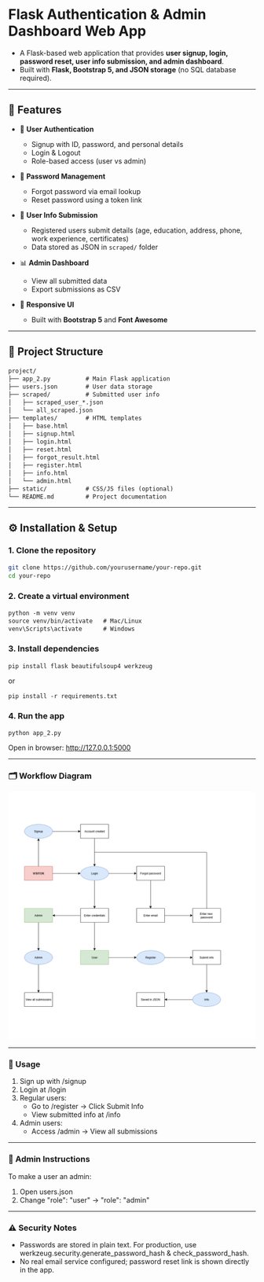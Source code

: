 # Flask Authentication & Admin Dashboard Web App

- A Flask-based web application that provides **user signup, login, password reset, user info submission, and admin dashboard**.  
- Built with **Flask, Bootstrap 5, and JSON storage** (no SQL database required).

---

## 🚀 Features

- 🔑 **User Authentication**
  - Signup with ID, password, and personal details
  - Login & Logout
  - Role-based access (user vs admin)

- 🔐 **Password Management**
  - Forgot password via email lookup
  - Reset password using a token link

- 📝 **User Info Submission**
  - Registered users submit details (age, education, address, phone, work experience, certificates)
  - Data stored as JSON in `scraped/` folder

- 📊 **Admin Dashboard**
  - View all submitted data
  - Export submissions as CSV

- 🎨 **Responsive UI**
  - Built with **Bootstrap 5** and **Font Awesome**

---

## 📂 Project Structure
```
project/
├── app_2.py          # Main Flask application
├── users.json        # User data storage
├── scraped/          # Submitted user info
│   ├── scraped_user_*.json
│   └── all_scraped.json
├── templates/        # HTML templates
│   ├── base.html
│   ├── signup.html
│   ├── login.html
│   ├── reset.html
│   ├── forgot_result.html
│   ├── register.html
│   ├── info.html
│   └── admin.html
├── static/           # CSS/JS files (optional)
└── README.md         # Project documentation
```
---

## ⚙️ Installation & Setup

### 1. Clone the repository
```bash
git clone https://github.com/yourusername/your-repo.git
cd your-repo
```
### 2. Create a virtual environment
```
python -m venv venv
source venv/bin/activate   # Mac/Linux
venv\Scripts\activate      # Windows
```
### 3. Install dependencies
```
pip install flask beautifulsoup4 werkzeug
```
or
```
pip install -r requirements.txt
```
### 4. Run the app
```
python app_2.py
```
Open in browser: http://127.0.0.1:5000

---
### 🗂 Workflow Diagram
![Diagram](./updated_diagram_3.png)

---
### 🧾 Usage
1. Sign up with /signup
2. Login at /login
3. Regular users:
   - Go to /register → Click Submit Info
   - View submitted info at /info
4. Admin users:
   - Access /admin → View all submissions
---
### 🔑 Admin Instructions

To make a user an admin:

 1. Open users.json
 2. Change "role": "user" → "role": "admin"

---
### ⚠️ Security Notes
- Passwords are stored in plain text. For production, use werkzeug.security.generate_password_hash & check_password_hash.
- No real email service configured; password reset link is shown directly in the app.
